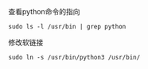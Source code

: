 查看python命令的指向
```shell
sudo ls -l /usr/bin | grep python
```

修改软链接
```shell
sudo ln -s /usr/bin/python3 /usr/bin/
```